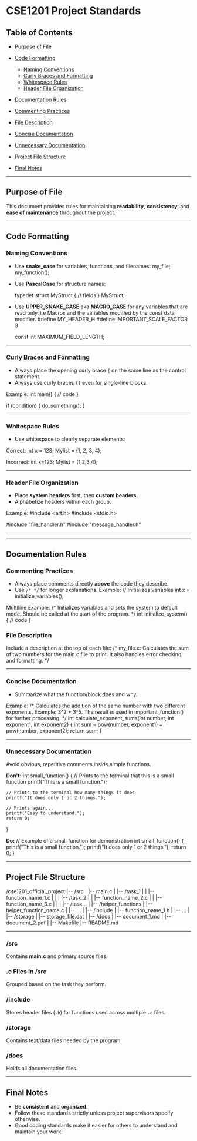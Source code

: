 
# CSE1201 Project Standards

## Table of Contents
- [Purpose of File](#purpose-of-file)

- [Code Formatting](#code-formatting)
  - [Naming Conventions](#naming-conventions)
  - [Curly Braces and Formatting](#curly-braces-and-formatting)
  - [Whitespace Rules](#whitespace-rules)
  - [Header File Organization](#header-file-organization)

 - [Documentation Rules](#documentation-rules)
  - [Commenting Practices](#commenting-practices)
  - [File Description](#file-description)
  - [Concise Documentation](#concise-documentation)
  - [Unnecessary Documentation](#unnecessary-documentation)

- [Project File Structure](#project-file-structure)

- [Final Notes](#final-notes)

******

## Purpose of File
This document provides rules for maintaining **readability**, **consistency**, and **ease of maintenance** throughout the project.

******

## Code Formatting

### Naming Conventions
- Use **snake_case** for variables, functions, and filenames:
  my_file;
  my_function();
  

- Use **PascalCase** for structure names:
  
  typedef struct MyStruct {
      // fields
  } MyStruct;

- Use **UPPER_SNAKE_CASE** aka **MACRO_CASE** for any variables that are read only. i.e Macros and the variables 
modified by the const data modifier.
    #define MY_HEADER_H 
    #define IMPORTANT_SCALE_FACTOR 3

    const int MAXIMUM_FIELD_LENGTH;


******

### Curly Braces and Formatting
- Always place the opening curly brace `{` on the same line as the control statement.
- Always use curly braces `{}` even for single-line blocks.

Example:
int main() {
    // code
}

if (condition) {
    do_something();
}

******

### Whitespace Rules
- Use whitespace to clearly separate elements:

Correct:
int x = 123;
Mylist = (1, 2, 3, 4);


Incorrect:
int x=123;
Mylist = (1,2,3,4);

******

### Header File Organization
- Place **system headers** first, then **custom headers**.
- Alphabetize headers within each group.

Example:
#include <art.h>
#include <stdio.h>

#include "file_handler.h"
#include "message_handler.h"

******

******

## Documentation Rules

### Commenting Practices
- Always place comments directly **above** the code they describe.
- Use `/* */` for longer explanations.
Example:
// Initializes variables
int x = initialize_variables();

Multiline Example:
/*
Initializes variables and sets the system to default mode.
Should be called at the start of the program.
*/
int initialize_system() {
    // code
}


### File Description
Include a description at the top of each file:
/*
my_file.c:
Calculates the sum of two numbers for the main.c file to print.
It also handles error checking and formatting.
*/

******

### Concise Documentation
- Summarize what the function/block does and why.

Example:
/*
Calculates the addition of the same number with two different exponents.
Example: 3^2 + 3^5.
The result is used in important_function() for further processing.
*/
int calculate_exponent_sums(int number, int exponent1, int exponent2) {
    int sum = pow(number, exponent1) + pow(number, exponent2);
    return sum;
}


******

### Unnecessary Documentation
Avoid obvious, repetitive comments inside simple functions.

**Don't:**
int small_function() {
    // Prints to the terminal that this is a small function
    printf("This is a small function.");
    
    // Prints to the terminal how many things it does
    printf("It does only 1 or 2 things.");
    
    // Prints again...
    printf("Easy to understand.");
    return 0;
}


**Do:**
// Example of a small function for demonstration
int small_function() {
    printf("This is a small function.");
    printf("It does only 1 or 2 things.");
    return 0;
}


******

## Project File Structure
/cse1201_official_project
|-- /src
|   |-- main.c
|   |-- /task_1
|   |   |-- function_name_1.c
|   |
|   |-- /task_2
|   |   |-- function_name_2.c
|   |   |-- function_name_3.c
|   |
|   |-- /task...
|
|-- /helper_functions
|   |-- helper_function_name.c
|   |-- ...
|
|-- /include
|   |-- function_name_1.h
|   |-- ...
|   
|-- /storage
|   |-- storage_file.dat
|
|-- /docs
|   |-- document_1.md
|   |-- document_2.pdf
|
|-- Makefile
|-- README.md


******


### /src
Contains **main.c** and primary source files.

### .c Files in /src
Grouped based on the task they perform.

### /include
Stores header files (`.h`) for functions used across multiple `.c` files.

### /storage
Contains text/data files needed by the program.

### /docs
Holds all documentation files.


***

## Final Notes
- Be **consistent** and **organized**.
- Follow these standards strictly unless project supervisors specify otherwise.
- Good coding standards make it easier for others to understand and maintain your work!
